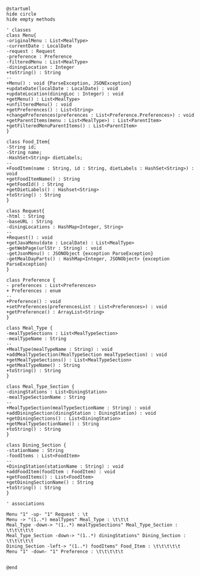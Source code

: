 ﻿```plantuml
@startuml
hide circle
hide empty methods

' classes
class Menu{
-originalMenu : List<MealType>
-currentDate : LocalDate
-request : Request
-preference : Preference
-filteredMenu : List<MealType>
-diningLocation : Integer
+toString() : String
--
+Menu() : void {ParseException, JSONException}
+updateDate(localDate : LocalDate) : void
+updateLocation(diningLoc : Integer) : void
+getMenu() : List<MealType> 
+unfilteredMenu() : void
+getPreferences() : List<String> 
+changePreferences(preferences : List<Preference.Preferences>) : void
+getParentItems(menu : List<MealType>) : List<ParentItem>
+getFilteredMenuParentItems() : List<ParentItem>
}

class Food_Item{
-String id;
-String name;
-HashSet<String> dietLabels;
--
+FoodItem(name : String, id : String, dietLabels : HashSet<String>) : void 
+getFoodItemName() : String
+getFoodId() : String
+getDietLabels() : Hashset<String> 
+toString() : String
}

class Request{
-html : String
-baseURL : String
-diningLocations : HashMap<Integer, String>
--
+Request() : void
+getJavaMenu(date : LocalDate) : List<MealType>
-getWebPage(urlStr : String) : void
-getJsonMenu() : JSONObject {exception ParseException}
-getMealDayParts() : HashMap<Integer, JSONObject> {exception ParseException}
}

class Preference {
- preferences : List<Preferences>
+ Preferences : enum
--
+Preference() : void
+setPreferences(preferencesList : List<Preferences>) : void
+getPreference() : ArrayList<String>
}

class Meal_Type {
-mealTypeSections : List<MealTypeSection>
-mealTypeName : String
--
+MealType(mealTypeName : String) : void
+addMealTypeSection(MealTypeSection mealTypeSection) : void
+getMealTypeSections() : List<MealTypeSection>
+getMealTypeName() : String
+toString() : String
}

class Meal_Type_Section {
-diningStations : List<DiningStation>
-mealTypeSectionName : String
--
+MealTypeSection(mealTypeSectionName : String) : void
+addDiningSection(diningStation : DiningStation) : void
+getDiningSections() : List<DiningStation>
+getMealTypeSectionName() : String
+toString() : String
}

class Dining_Section {
-stationName : String
-foodItems : List<FoodItem>
--
+DiningStation(stationName : String) : void
+addFoodItem(foodItem : FoodItem) : void
+getFoodItems() : List<FoodItem>
+getDiningSectionName() : String
+toString() : String
}

' associations

Menu "1" -up- "1" Request : \t
Menu -> "(1..*) mealTypes" Meal_Type : \t\t\t
Meal_Type -down-> "(1..*) mealTypeSections" Meal_Type_Section : \t\t\t\t\t
Meal_Type_Section -down-> "(1..*) diningStations" Dining_Section : \t\t\t\t\t
Dining_Section -left-> "(1..*) foodItems" Food_Item : \t\t\t\t\t
Menu "1" -down- "1" Preference : \t\t\t\t\t


@end
```
